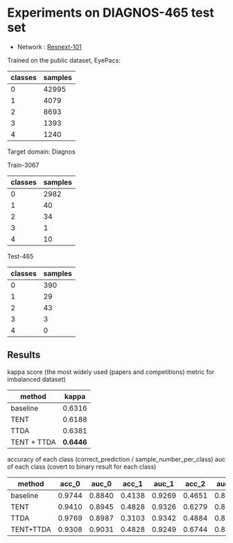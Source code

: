 # Experiments on DIAGNOS-465 test set

* Network : [Resnext-101](https://wandb.ai/newton/echo/reports/DR-classification-2022-04-21--VmlldzoxODc2OTUz?accessToken=8u9f2vljxh9w2zq3kgd9nc0rfc3nk9w5axqi4z6jm4y0jidihd2l8q0ukehr0ksk)


Trained on the public dataset, EyePacs: 
 
| classes | samples |
|---------|---------|
| 0       | 42995     |
| 1       | 4079      |
| 2       | 8693      |
| 3       | 1393      |
| 4       | 1240      |


Target domain: Diagnos

Train-3067

| classes | samples |
|---------|---------|
| 0       | 2982    |
| 1       | 40      |
| 2       | 34      |
| 3       | 1       |
| 4       | 10      |


Test-465

| classes | samples |
|---------|---------|
| 0       | 390 |
| 1       | 29 |
| 2       | 43      |
| 3       | 3      |
| 4       | 0 |


## Results

kappa score (the most widely used (papers and competitions) metric for imbalanced dataset)


| method   |  kappa |
|----------|:------:|
| baseline | 0.6316 |
| TENT     | 0.6188 |
| TTDA     | 0.6381 |
| TENT + TTDA | **0.6446** |

accuracy of each class (correct_prediction / sample_number_per_class)
auc of each class (covert to binary result for each class)

| method    |  acc_0 |  auc_0 |  acc_1 |  auc_1 |  acc_2 |  auc_2 |  acc_3 |  auc_3 |
|-----------|:------:|:------:|:------:|:------:|:------:|:------:|:------:|:------:|
| baseline  | 0.9744 | 0.8840 | 0.4138 | 0.9269 | 0.4651 | 0.8538 | 0.6667 | 0.9986 |
| TENT      | 0.9410 | 0.8945 | 0.4828 | 0.9326 | 0.6279 | 0.8713 | 0.6667 |  1.000 |
| TTDA      | 0.9769 | 0.8987 | 0.3103 | 0.9342 | 0.4884 | 0.8682 | 0.6667 | 0.9993 |
| TENT+TTDA | 0.9308 | 0.9031 | 0.4828 | 0.9249 | 0.6744 | 0.8769 | 0.6667 |  1.000 |
